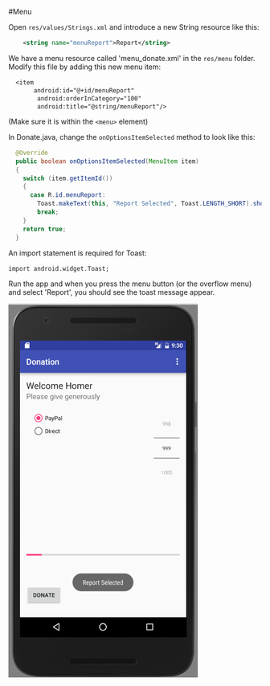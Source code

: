 #Menu

Open `res/values/Strings.xml` and introduce a new String resource like this:

~~~xml
    <string name="menuReport">Report</string>
~~~

We have a menu resource called 'menu_donate.xml' in the `res/menu` folder. Modify this file by adding this new menu item:


```
  <item
       android:id="@+id/menuReport"
        android:orderInCategory="100"
        android:title="@string/menuReport"/>

```

(Make sure it is within the `<menu>` element)

In Donate.java, change the `onOptionsItemSelected` method to look like this:

~~~java
  @Override
  public boolean onOptionsItemSelected(MenuItem item)
  {
    switch (item.getItemId())
    {
      case R.id.menuReport:
        Toast.makeText(this, "Report Selected", Toast.LENGTH_SHORT).show();
        break;
    }
    return true;
  }
~~~

An import statement is required for Toast:

```
import android.widget.Toast;

```

Run the app and when you press the menu button (or the overflow menu) and select 'Report', you should see the toast message appear.

![](img/05.png)